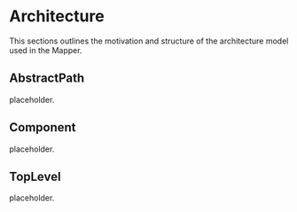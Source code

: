 # Architecture

This sections outlines the motivation and structure of the architecture model
used in the Mapper.

## AbstractPath
placeholder.

## Component
placeholder.

## TopLevel
placeholder.
